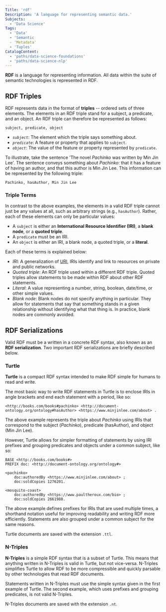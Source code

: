 ```yaml
---
Title: 'rdf'
Description: 'A language for representing semantic data.'
Subjects:
  - 'Data Science'
Tags:
  - 'Data'
  - 'Semantic
  - 'Metadata'
  - 'Tuples'
CatalogContent:
  - 'paths/data-science-foundations'
  - 'paths/data-science-nlp'
---
```


**RDF** is a language for representing information. All data within the suite of semantic technologies is represented in RDF.

## RDF Triples

RDF represents data in the format of **triples** -- ordered sets of three elements. The elements in an RDF triple stand for a subject, a predicate, and an object. An RDF triple can therefore be represented as follows:

```pseudo
subject, predicate, object
```

- *`subject`*: The element which the triple says something about.
- *`predicate`*: A feature or property that applies to `subject`.
- *`object`*: The value of the feature or property represented by `predicate`.

To illustrate, take the sentence 'The novel *Pachinko* was written by Min Jin Lee'. The sentence conveys something about *Pachinko*: that it has a feature of having an author, and that this author is Min Jin Lee. This information can be represented by the following triple:

```pseudo
Pachinko, hasAuthor, Min Jin Lee
```

### Triple Terms

In contrast to the above examples, the elements in a valid RDF triple cannot just be any values at all, such as arbitrary strings (e.g., `hasAuthor`). Rather, each of these elements can only be particular values:

- A `subject` is either an **International Resource Identifier (IRI)**, a **blank node**, or a **quoted triple**.
- A `predicate` must be an IRI.
- An `object` is either an IRI, a blank node, a quoted triple, or a **literal**.

Each of these terms is explained below:

- *IRI*: A generalization of [URI](https://www.codecademy.com/resources/docs/general/uri), IRIs identify and link to resources on private and public networks.
- *Quoted triple*: An RDF triple used within a different RDF triple. Quoted triples allow statements to be made within RDF about other RDF statements.
- *Literal*: A value representing a number, string, boolean, date/time, or other simple values.
- *Blank node*: Blank nodes do not specify anything in particular. They allow for statements that say that something stands in a given relationship without identifying what that thing is. In practice, blank nodes are commonly avoided.

## RDF Serializations

Valid RDF must be a written in a concrete RDF syntax, also known as an **RDF serialization**. Two important RDF serializations are briefly described below.

### Turtle

**Turtle** is a compact RDF syntax intended to make RDF simple for humans to read and write.

The most basic way to write RDF statements in Turtle is to enclose IRIs in angle brackets and end each statement with a period, like so:

```pseudo
<http://books.com/books#pachinko> <http://document-ontology.org/ontology#hasAuthor> <https://www.minjinlee.com/about> .
```

The above example represents the triple about *Pachinko* using IRIs that correspond to the subject (*Pachinko*), predicate (hasAuthor), and object (Min Jin Lee).

However, Turtle allows for simpler formatting of statements by using IRI prefixes and grouping predicates and objects under a common subject, like so:

```pseudo
BASE <http://books.com/books#>
PREFIX doc: <http://document-ontology.org/ontology#>

<pachinko>
	doc:authoredBy <https://www.minjinlee.com/about> ;
	doc:soldCopies 1276201.

<mosquito-coast>
	doc:authoredBy <https://www.paultheroux.com/bio> ;
	doc:soldCopies 2661988.
```

The above example defines prefixes for IRIs that are used multiple times, a shorthand notation useful for improving readability and writing RDF more efficiently. Statements are also grouped under a common subject for the same reasons.

Turtle documents are saved with the extension `.ttl`.

### N-Triples

**N-Triples** is a simple RDF syntax that is a subset of Turtle. This means that anything written in N-Triples is valid in Turtle, but not vice-versa. N-Triples simplifies Turtle to allow RDF to be more compressible and quickly parsable by other technologies that read RDF documents.

Statements written in N-Triples must use the simple syntax given in the first example of Turtle. The second example, which uses prefixes and grouping predicates, is not valid N-Triples.

N-Triples documents are saved with the extension `.nt`.